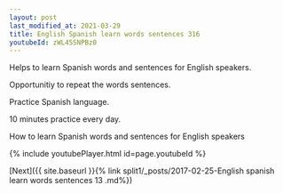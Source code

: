 ```yaml
---
layout: post
last_modified_at: 2021-03-29
title: English Spanish learn words sentences 316 
youtubeId: zWL45SNPBz0
---
```

 
 
Helps to learn Spanish words and sentences for English speakers.

Opportunitiy to repeat the words sentences. 

Practice Spanish language. 
 
10 minutes practice every day. 
 
How to learn Spanish words and sentences for English speakers 
 
{% include youtubePlayer.html id=page.youtubeId %}
 
 
[Next]({{ site.baseurl }}{% link  split1/_posts/2017-02-25-English spanish learn words sentences 13 .md%})
 
